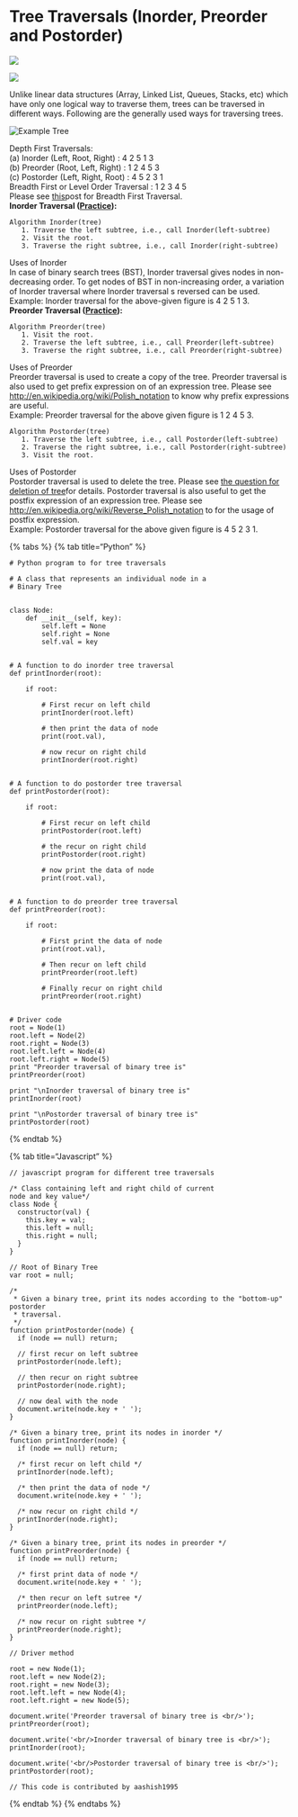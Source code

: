 Tree Traversals (Inorder, Preorder and Postorder)
=================================================

![](../../../.gitbook/assets/image%20%2835%29.png)

![](../../../.gitbook/assets/image%20%2836%29.png)

Unlike linear data structures (Array, Linked List, Queues, Stacks, etc) which have only one logical way to traverse them, trees can be traversed in different ways. Following are the generally used ways for traversing trees.

![Example Tree](https://media.geeksforgeeks.org/wp-content/cdn-uploads/2009/06/tree12.gif)

Depth First Traversals:  
(a) Inorder (Left, Root, Right) : 4 2 5 1 3  
(b) Preorder (Root, Left, Right) : 1 2 4 5 3  
(c) Postorder (Left, Right, Root) : 4 5 2 3 1  
Breadth First or Level Order Traversal : 1 2 3 4 5  
Please see [this](https://www.geeksforgeeks.org/level-order-tree-traversal/)post for Breadth First Traversal.  
**Inorder Traversal (**[**Practice**](https://practice.geeksforgeeks.org/problems/inorder-traversal/1)**):**

    Algorithm Inorder(tree)
       1. Traverse the left subtree, i.e., call Inorder(left-subtree)
       2. Visit the root.
       3. Traverse the right subtree, i.e., call Inorder(right-subtree)

Uses of Inorder  
In case of binary search trees (BST), Inorder traversal gives nodes in non-decreasing order. To get nodes of BST in non-increasing order, a variation of Inorder traversal where Inorder traversal s reversed can be used.  
Example: Inorder traversal for the above-given figure is 4 2 5 1 3.  
**Preorder Traversal (**[**Practice**](https://practice.geeksforgeeks.org/problems/preorder-traversal/1)**):**

    Algorithm Preorder(tree)
       1. Visit the root.
       2. Traverse the left subtree, i.e., call Preorder(left-subtree)
       3. Traverse the right subtree, i.e., call Preorder(right-subtree)

Uses of Preorder  
Preorder traversal is used to create a copy of the tree. Preorder traversal is also used to get prefix expression on of an expression tree. Please see <http://en.wikipedia.org/wiki/Polish_notation> to know why prefix expressions are useful.  
Example: Preorder traversal for the above given figure is 1 2 4 5 3.

    Algorithm Postorder(tree)
       1. Traverse the left subtree, i.e., call Postorder(left-subtree)
       2. Traverse the right subtree, i.e., call Postorder(right-subtree)
       3. Visit the root.

Uses of Postorder  
Postorder traversal is used to delete the tree. Please see [the question for deletion of tree](https://www.geeksforgeeks.org/write-a-c-program-to-delete-a-tree/)for details. Postorder traversal is also useful to get the postfix expression of an expression tree. Please see <http://en.wikipedia.org/wiki/Reverse_Polish_notation> to for the usage of postfix expression.  
Example: Postorder traversal for the above given figure is 4 5 2 3 1.

{% tabs %} {% tab title=“Python” %}

    # Python program to for tree traversals

    # A class that represents an individual node in a
    # Binary Tree


    class Node:
        def __init__(self, key):
            self.left = None
            self.right = None
            self.val = key


    # A function to do inorder tree traversal
    def printInorder(root):

        if root:

            # First recur on left child
            printInorder(root.left)

            # then print the data of node
            print(root.val),

            # now recur on right child
            printInorder(root.right)


    # A function to do postorder tree traversal
    def printPostorder(root):

        if root:

            # First recur on left child
            printPostorder(root.left)

            # the recur on right child
            printPostorder(root.right)

            # now print the data of node
            print(root.val),


    # A function to do preorder tree traversal
    def printPreorder(root):

        if root:

            # First print the data of node
            print(root.val),

            # Then recur on left child
            printPreorder(root.left)

            # Finally recur on right child
            printPreorder(root.right)


    # Driver code
    root = Node(1)
    root.left = Node(2)
    root.right = Node(3)
    root.left.left = Node(4)
    root.left.right = Node(5)
    print "Preorder traversal of binary tree is"
    printPreorder(root)

    print "\nInorder traversal of binary tree is"
    printInorder(root)

    print "\nPostorder traversal of binary tree is"
    printPostorder(root)

{% endtab %}

{% tab title=“Javascript” %}

    // javascript program for different tree traversals

    /* Class containing left and right child of current
    node and key value*/
    class Node {
      constructor(val) {
        this.key = val;
        this.left = null;
        this.right = null;
      }
    }

    // Root of Binary Tree
    var root = null;

    /*
     * Given a binary tree, print its nodes according to the "bottom-up" postorder
     * traversal.
     */
    function printPostorder(node) {
      if (node == null) return;

      // first recur on left subtree
      printPostorder(node.left);

      // then recur on right subtree
      printPostorder(node.right);

      // now deal with the node
      document.write(node.key + ' ');
    }

    /* Given a binary tree, print its nodes in inorder */
    function printInorder(node) {
      if (node == null) return;

      /* first recur on left child */
      printInorder(node.left);

      /* then print the data of node */
      document.write(node.key + ' ');

      /* now recur on right child */
      printInorder(node.right);
    }

    /* Given a binary tree, print its nodes in preorder */
    function printPreorder(node) {
      if (node == null) return;

      /* first print data of node */
      document.write(node.key + ' ');

      /* then recur on left sutree */
      printPreorder(node.left);

      /* now recur on right subtree */
      printPreorder(node.right);
    }

    // Driver method

    root = new Node(1);
    root.left = new Node(2);
    root.right = new Node(3);
    root.left.left = new Node(4);
    root.left.right = new Node(5);

    document.write('Preorder traversal of binary tree is <br/>');
    printPreorder(root);

    document.write('<br/>Inorder traversal of binary tree is <br/>');
    printInorder(root);

    document.write('<br/>Postorder traversal of binary tree is <br/>');
    printPostorder(root);

    // This code is contributed by aashish1995

{% endtab %} {% endtabs %}
